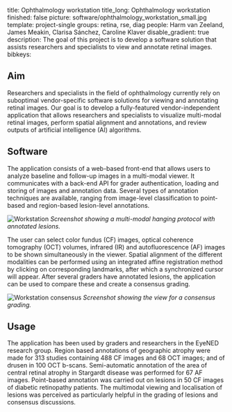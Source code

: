 title: Ophthalmology workstation
title_long: Ophthalmology workstation
finished: false
picture: software/ophthalmology_workstation_small.jpg
template: project-single
groups: retina, rse, diag
people: Harm van Zeeland, James Meakin, Clarisa Sánchez, Caroline Klaver
disable_gradient: true
description: The goal of this project is to develop a software solution that assists researchers and specialists to view and annotate retinal images.
bibkeys:


## Aim

Researchers and specialists in the field of ophthalmology currently rely on suboptimal vendor-specific software solutions for viewing and annotating retinal images. Our goal is to develop a fully-featured vendor-independent application that allows researchers and specialists to visualize multi-modal retinal images, perform spatial alignment and annotations, and review outputs of artificial intelligence (AI) algorithms.

## Software

The application consists of a web-based front-end that allows users to analyze baseline and follow-up images in a multi-modal viewer. It communicates with a back-end API for grader authentication, loading and storing of images and annotation data. Several types of annotation techniques are available, ranging from image-level classification to point-based and region-based lesion-level annotations.

![Workstation]({filename}/images/software/ophthalmology_workstation.jpg)
*Screenshot showing a multi-modal hanging protocol with annotated lesions.*

The user can select color fundus (CF) images, optical coherence tomography (OCT) volumes, infrared (IR) and autofluorescence (AF) images to be shown simultaneously in the viewer. Spatial alignment of the different modalities can be performed using an integrated affine registration method by clicking on corresponding landmarks, after which a synchronized cursor will appear. After several graders have annotated lesions, the application can be used to compare these and create a consensus grading.

![Workstation consensus]({filename}/images/software/ophthalmology_workstation_consensus.jpg)
*Screenshot showing the view for a consensus grading.*

## Usage

The application has been used by graders and researchers in the EyeNED research group. Region based annotations of geographic atrophy were made for 313 studies containing 488 CF images and 68 OCT images; and of drusen in 100 OCT b-scans. Semi-automatic annotation of the area of central retinal atrophy in Stargardt disease was performed for 67 AF images. Point-based annotation was carried out on lesions in 50 CF images of diabetic retinopathy patients. The multimodal viewing and localisation of lesions was perceived as particularly helpful in the grading of lesions and consensus discussions.
